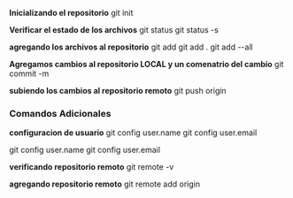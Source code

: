 **Inicializando el repositorio**
git init

**Verificar el estado de los archivos**
git status
git status -s

**agregando los archivos al repositorio**
git add <nombrearchivo>
git add .
git add --all

**Agregamos cambios al repositorio LOCAL y un comenatrio del cambio**
git commit -m

**subiendo los cambios al repositorio remoto**
git push origin <ramaprincipal>

### Comandos Adicionales
**configuracion de usuario**
git config user.name
git config user.email

git config user.name <usuario github>
git config user.email <correo github>

**verificando repositorio remoto**
git remote -v

**agregando repositorio remoto**
git remote add origin <enlacerepositoriogithub>